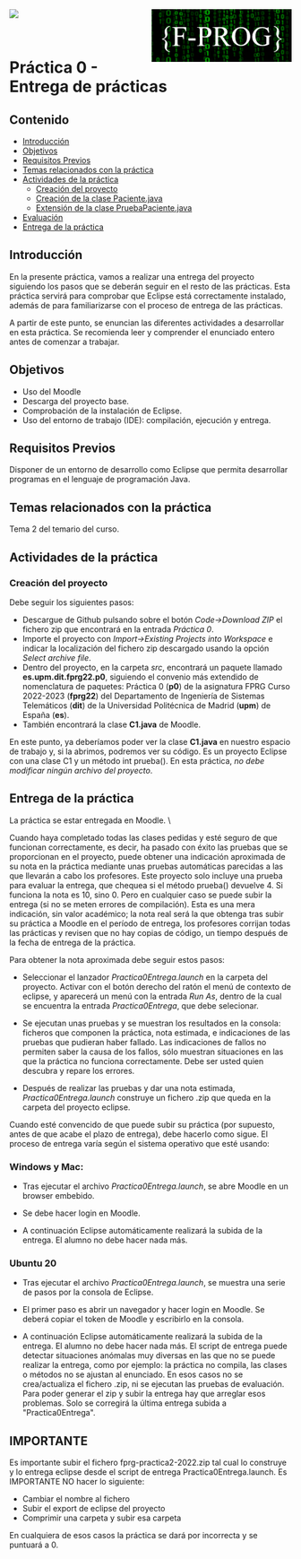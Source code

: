 <img  align="left" width="150" style="float: left;" src="https://www.upm.es/sfs/Rectorado/Gabinete%20del%20Rector/Logos/UPM/CEI/LOGOTIPO%20leyenda%20color%20JPG%20p.png">

<img  align="right" width="250" style="float: right;" src="logos/LogoMoodleOscuro.png">

<br/><br/>

# Práctica 0 - Entrega de prácticas


## Contenido

-   [Introducción](#introducción)
-   [Objetivos](#objetivos)
-   [Requisitos Previos](#requisitos-previos)
-   [Temas relacionados con la práctica](#temas-relacionados-con-la-práctica)
-   [Actividades de la práctica](#actividades-de-la-práctica)
    -   [Creación del proyecto](#creación-del-proyecto)
    -   [Creación de la clase Paciente.java](#creación-de-la-clase-paciente.java)
    -   [Extensión de la clase PruebaPaciente.java](#extensión-de-la-clase-pruebapaciente.java)
-   [Evaluación](#evaluación)
-   [Entrega de la práctica](#entrega-de-la-práctica)



## Introducción

En la presente práctica, vamos a realizar una entrega del proyecto siguiendo los pasos que se deberán seguir en el resto de las prácticas. Esta práctica servirá para comprobar que Eclipse está correctamente instalado, además de para familiarizarse con el proceso de entrega de las prácticas.

A partir de este punto, se enuncian las diferentes actividades a desarrollar en esta práctica. Se recomienda leer y comprender el enunciado entero antes de comenzar a trabajar.


## Objetivos

- Uso del Moodle
- Descarga del proyecto base.
- Comprobación de la instalación de Eclipse.
- Uso del entorno de trabajo (IDE): compilación, ejecución y entrega.

## Requisitos Previos

Disponer de un entorno de desarrollo como Eclipse que permita desarrollar programas en el lenguaje de programación Java.


## Temas relacionados con la práctica

Tema 2 del temario del curso.


## Actividades de la práctica

### Creación del proyecto

Debe seguir los siguientes pasos:

- Descargue de Github pulsando sobre el botón _Code->Download ZIP_ el fichero zip que encontrará en la entrada _Práctica 0_.
- Importe el proyecto con _Import-$>$Existing Projects into Workspace_ e indicar la localización del fichero zip descargado usando la opción _Select archive file_.
- Dentro del proyecto, en la carpeta _src_, encontrará un paquete llamado **es.upm.dit.fprg22.p0**, siguiendo el convenio más extendido de nomenclatura de paquetes: Práctica 0 (**p0**) de la asignatura FPRG Curso 2022-2023 (**fprg22**) del Departamento de Ingeniería de Sistemas Telemáticos (**dit**) de la Universidad Politécnica de Madrid (**upm**) de España (**es**).
- También encontrará la clase **C1.java** de Moodle.

En este punto, ya deberíamos poder ver la clase **C1.java** en nuestro espacio de trabajo y, si la abrimos, podremos ver su código. Es un proyecto Eclipse con una clase C1 y un método int prueba(). En esta práctica, *no debe modificar ningún archivo del proyecto*.


## Entrega de la práctica

La práctica se estar entregada en Moodle.
\\

Cuando haya completado todas las clases pedidas y esté seguro de que funcionan correctamente, es decir, ha pasado con éxito las pruebas que se proporcionan en el proyecto, puede obtener una indicación aproximada de su nota en la práctica mediante unas pruebas automáticas parecidas a las que llevarán a cabo los profesores. Este proyecto solo incluye una prueba para evaluar la entrega, que chequea si el método prueba() devuelve 4. Si funciona la nota es 10, sino 0. Pero en cualquier caso se puede subir la entrega (si no se meten errores de compilación). Esta es una mera indicación, sin valor académico; la nota real será la que obtenga tras subir su práctica a Moodle en el período de entrega, los profesores corrijan todas las prácticas y revisen que no hay copias de código, un tiempo después de la fecha de entrega de la práctica.

Para obtener la nota aproximada debe seguir estos pasos:

- Seleccionar el lanzador _Practica0Entrega.launch_ en la carpeta del proyecto. Activar con el botón derecho del ratón el menú de contexto de eclipse, y aparecerá un menú con la entrada _Run As_, dentro de la cual se encuentra la entrada _Practica0Entrega_, que debe selecionar.

- Se ejecutan unas pruebas y se muestran los resultados en la consola: ficheros que componen la práctica, nota estimada, e indicaciones de las pruebas que pudieran haber fallado. Las indicaciones de fallos no permiten saber la causa de los fallos, sólo muestran situaciones en las que la práctica no funciona correctamente. Debe ser usted quien descubra y repare los errores.

- Después de realizar las pruebas y dar una nota estimada, _Practica0Entrega.launch_ construye un fichero .zip que queda en la carpeta del proyecto eclipse.

Cuando esté convencido de que puede subir su práctica (por supuesto, antes de que acabe el plazo de entrega), debe hacerlo como sigue. El proceso de entrega varía según el sistema operativo que esté usando:

### Windows y Mac:

- Tras ejecutar el archivo _Practica0Entrega.launch_, se abre Moodle en un browser embebido.

- Se debe hacer login en Moodle.

- A continuación Eclipse automáticamente realizará la subida de la entrega. El alumno no debe hacer nada más.

### Ubuntu 20

- Tras ejecutar el archivo _Practica0Entrega.launch_, se muestra una serie de pasos por la consola de Eclipse.

- El primer paso es abrir un navegador y hacer login en Moodle. Se deberá copiar el token de Moodle y escribirlo en la consola.

- A continuación Eclipse automáticamente realizará la subida de la entrega. El alumno no debe hacer nada más.  El script de entrega puede detectar situaciones anómalas muy diversas en las que no se puede realizar la entrega, como por ejemplo: la práctica no compila, las clases o métodos no se ajustan al enunciado. En esos casos no se crea/actualiza el fichero .zip, ni se ejecutan las pruebas de evaluación. Para poder generar el zip y subir la entrega hay que arreglar esos problemas. Solo se corregirá la última entrega subida a "Practica0Entrega".

## IMPORTANTE

Es importante subir el fichero fprg-practica2-2022.zip tal cual lo construye y lo entrega eclipse desde el script de entrega Practica0Entrega.launch. Es IMPORTANTE NO hacer lo siguiente:

- Cambiar el nombre al fichero
- Subir el export de eclipse del proyecto
- Comprimir una carpeta y subir esa carpeta

En cualquiera de esos casos la práctica se dará por incorrecta y se puntuará a 0.
